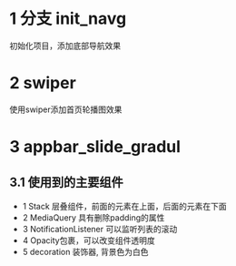# 1 分支 init_navg
初始化项目，添加底部导航效果
# 2 swiper
使用swiper添加首页轮播图效果
# 3 appbar_slide_gradul
## 3.1 使用到的主要组件
- 1 Stack 层叠组件，前面的元素在上面，后面的元素在下面
- 2 MediaQuery 具有删除padding的属性
- 3 NotificationListener 可以监听列表的滚动
- 4 Opacity包裹，可以改变组件透明度
- 5 decoration 装饰器, 背景色为白色